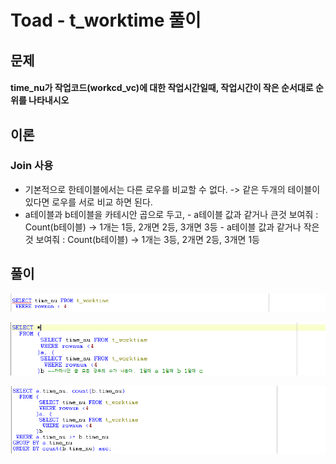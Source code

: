 # Toad - t\_worktime 풀이

## 문제

#### time\_nu가 작업코드\(workcd\_vc\)에 대한 작업시간일때, 작업시간이 작은 순서대로 순위를 나타내시오

## 이론

### Join 사용

* 기본적으로 한테이블에서는 다른 로우를 비교할 수 없다. -&gt; 같은 두개의 테이블이 있다면 로우를 서로 비교 하면 된다.
* a테이블과 b테이블을 카테시안 곱으로 두고,  - a테이블 값과 같거나 큰것 보여줘 : Count\(b테이블\) -&gt; 1개는 1등, 2개면 2등, 3개면 3등 - a테이블 값과 같거나 작은것 보여줘 : Count\(b테이블\) -&gt; 1개는 3등, 2개면 2등, 3개면 1등

## 풀이

![1&#xB2E8;&#xACC4;](../../.gitbook/assets/1-%20%282%29.png)

![2&#xB2E8;&#xACC4;](../../.gitbook/assets/2-.png)

![&#xC870;&#xB9BD;](../../.gitbook/assets/.png%20%284%29.png)



